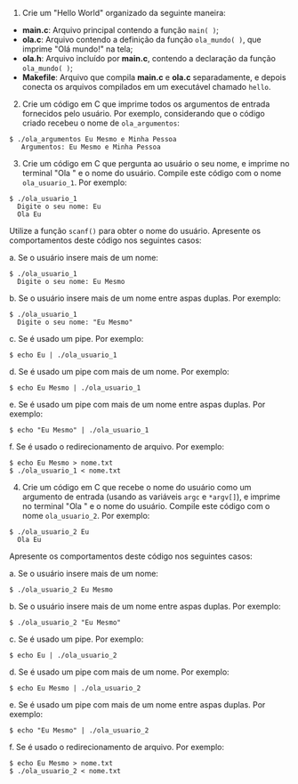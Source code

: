 1. Crie um "Hello World" organizado da seguinte maneira:

- **main.c**: Arquivo principal contendo a função `main( )`;
- **ola.c**: Arquivo contendo a definição da função `ola_mundo( )`, que imprime "Olá mundo!" na tela;
- **ola.h**: Arquivo incluído por **main.c**, contendo a declaração da função `ola_mundo( )`;
- **Makefile**: Arquivo que compila **main.c** e **ola.c** separadamente, e depois conecta os arquivos compilados em um executável chamado `hello`.

2. Crie um código em C que imprime todos os argumentos de entrada fornecidos pelo usuário. Por exemplo, considerando que o código criado recebeu o nome de `ola_argumentos`:

```
$ ./ola_argumentos Eu Mesmo e Minha Pessoa
   Argumentos: Eu Mesmo e Minha Pessoa
```

3. Crie um código em C que pergunta ao usuário o seu nome, e imprime no terminal "Ola " e o nome do usuário. Compile este código com o nome `ola_usuario_1`. Por exemplo:

```
$ ./ola_usuario_1
  Digite o seu nome: Eu
  Ola Eu
```

Utilize a função `scanf()` para obter o nome do usuário. Apresente os comportamentos deste código nos seguintes casos:

a. Se o usuário insere mais de um nome:
```
$ ./ola_usuario_1
  Digite o seu nome: Eu Mesmo
```

b. Se o usuário insere mais de um nome entre aspas duplas. Por exemplo:
```
$ ./ola_usuario_1
  Digite o seu nome: "Eu Mesmo"
```
c.  Se é usado um pipe. Por exemplo:
```
$ echo Eu | ./ola_usuario_1
```

d. Se é usado um pipe com mais de um nome. Por exemplo:
```
$ echo Eu Mesmo | ./ola_usuario_1
```

e. Se é usado um pipe com mais de um nome entre aspas duplas. Por exemplo:
```
$ echo "Eu Mesmo" | ./ola_usuario_1
```

f. Se é usado o redirecionamento de arquivo. Por exemplo:
```
$ echo Eu Mesmo > nome.txt
$ ./ola_usuario_1 < nome.txt
```

4. Crie um código em C que recebe o nome do usuário como um argumento de entrada (usando as variáveis `argc` e `*argv[]`), e imprime no terminal "Ola " e o nome do usuário. Compile este código com o nome `ola_usuario_2`. Por exemplo:

```
$ ./ola_usuario_2 Eu
  Ola Eu
```

Apresente os comportamentos deste código nos seguintes casos:

a. Se o usuário insere mais de um nome:
```
$ ./ola_usuario_2 Eu Mesmo
```

b. Se o usuário insere mais de um nome entre aspas duplas. Por exemplo:
```
$ ./ola_usuario_2 "Eu Mesmo"
```

c. Se é usado um pipe. Por exemplo:
```
$ echo Eu | ./ola_usuario_2
```

d. Se é usado um pipe com mais de um nome. Por exemplo:
```
$ echo Eu Mesmo | ./ola_usuario_2
```

e. Se é usado um pipe com mais de um nome entre aspas duplas. Por exemplo:
```
$ echo "Eu Mesmo" | ./ola_usuario_2
```

f. Se é usado o redirecionamento de arquivo. Por exemplo:
```
$ echo Eu Mesmo > nome.txt
$ ./ola_usuario_2 < nome.txt
```

